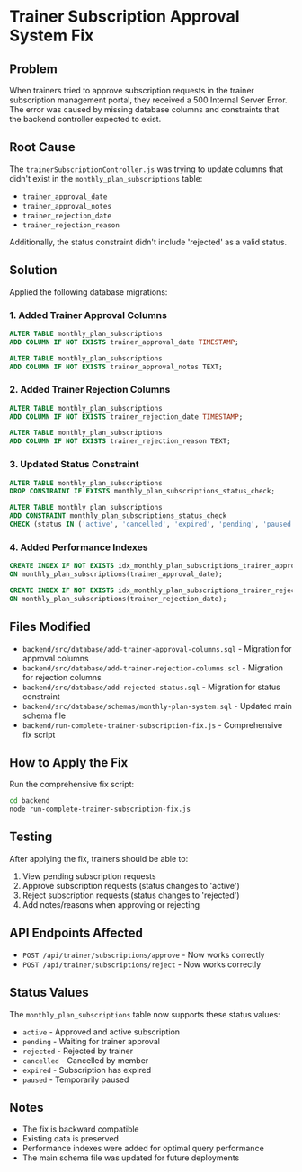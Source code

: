 # Trainer Subscription Approval System Fix

## Problem
When trainers tried to approve subscription requests in the trainer subscription management portal, they received a 500 Internal Server Error. The error was caused by missing database columns and constraints that the backend controller expected to exist.

## Root Cause
The `trainerSubscriptionController.js` was trying to update columns that didn't exist in the `monthly_plan_subscriptions` table:
- `trainer_approval_date`
- `trainer_approval_notes`
- `trainer_rejection_date`
- `trainer_rejection_reason`

Additionally, the status constraint didn't include 'rejected' as a valid status.

## Solution
Applied the following database migrations:

### 1. Added Trainer Approval Columns
```sql
ALTER TABLE monthly_plan_subscriptions 
ADD COLUMN IF NOT EXISTS trainer_approval_date TIMESTAMP;

ALTER TABLE monthly_plan_subscriptions 
ADD COLUMN IF NOT EXISTS trainer_approval_notes TEXT;
```

### 2. Added Trainer Rejection Columns
```sql
ALTER TABLE monthly_plan_subscriptions 
ADD COLUMN IF NOT EXISTS trainer_rejection_date TIMESTAMP;

ALTER TABLE monthly_plan_subscriptions 
ADD COLUMN IF NOT EXISTS trainer_rejection_reason TEXT;
```

### 3. Updated Status Constraint
```sql
ALTER TABLE monthly_plan_subscriptions 
DROP CONSTRAINT IF EXISTS monthly_plan_subscriptions_status_check;

ALTER TABLE monthly_plan_subscriptions 
ADD CONSTRAINT monthly_plan_subscriptions_status_check 
CHECK (status IN ('active', 'cancelled', 'expired', 'pending', 'paused', 'rejected'));
```

### 4. Added Performance Indexes
```sql
CREATE INDEX IF NOT EXISTS idx_monthly_plan_subscriptions_trainer_approval_date 
ON monthly_plan_subscriptions(trainer_approval_date);

CREATE INDEX IF NOT EXISTS idx_monthly_plan_subscriptions_trainer_rejection_date 
ON monthly_plan_subscriptions(trainer_rejection_date);
```

## Files Modified
- `backend/src/database/add-trainer-approval-columns.sql` - Migration for approval columns
- `backend/src/database/add-trainer-rejection-columns.sql` - Migration for rejection columns
- `backend/src/database/add-rejected-status.sql` - Migration for status constraint
- `backend/src/database/schemas/monthly-plan-system.sql` - Updated main schema file
- `backend/run-complete-trainer-subscription-fix.js` - Comprehensive fix script

## How to Apply the Fix
Run the comprehensive fix script:
```bash
cd backend
node run-complete-trainer-subscription-fix.js
```

## Testing
After applying the fix, trainers should be able to:
1. View pending subscription requests
2. Approve subscription requests (status changes to 'active')
3. Reject subscription requests (status changes to 'rejected')
4. Add notes/reasons when approving or rejecting

## API Endpoints Affected
- `POST /api/trainer/subscriptions/approve` - Now works correctly
- `POST /api/trainer/subscriptions/reject` - Now works correctly

## Status Values
The `monthly_plan_subscriptions` table now supports these status values:
- `active` - Approved and active subscription
- `pending` - Waiting for trainer approval
- `rejected` - Rejected by trainer
- `cancelled` - Cancelled by member
- `expired` - Subscription has expired
- `paused` - Temporarily paused

## Notes
- The fix is backward compatible
- Existing data is preserved
- Performance indexes were added for optimal query performance
- The main schema file was updated for future deployments
